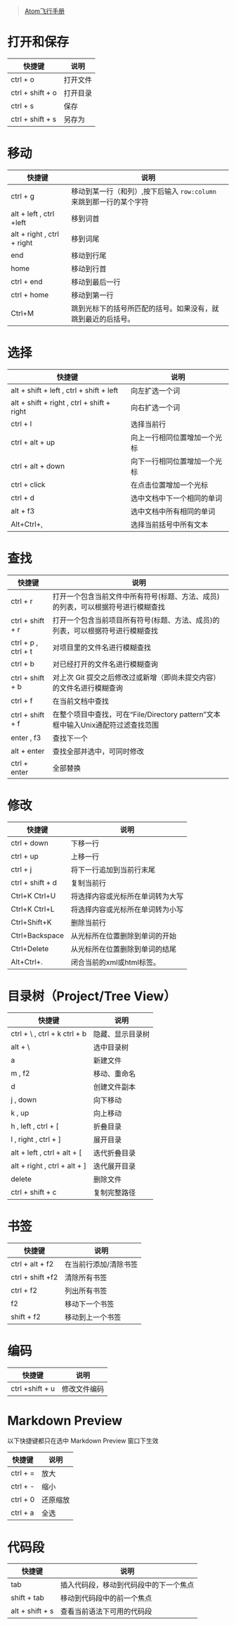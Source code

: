 > [Atom飞行手册](https://wizardforcel.gitbooks.io/atom-flight-manual-zh-cn/content/index.html)

# 打开和保存

| 快捷键           | 说明     |
| ---------------- | -------- |
| ctrl + o         | 打开文件 |
| ctrl + shift + o | 打开目录 |
| ctrl + s         | 保存     |
| ctrl + shift + s | 另存为   |

# 移动

| 快捷键                     | 说明                                                         |
| -------------------------- | ------------------------------------------------------------ |
| ctrl + g                   | 移动到某一行（和列）,按下后输入 `row:column` 来跳到那一行的某个字符 |
| alt + left , ctrl +left    | 移到词首                                                     |
| alt + right , ctrl + right | 移到词尾                                                     |
| end                        | 移动到行尾                                                   |
| home                       | 移动到行首                                                   |
| ctrl + end                 | 移动到最后一行                                               |
| ctrl + home                | 移动到第一行                                                 |
| Ctrl+M                     | 跳到光标下的括号所匹配的括号。如果没有，就跳到最近的后括号。 |



# 选择
| 快捷键                                      | 说明                         |
| ------------------------------------------- | ---------------------------- |
| alt + shift + left , ctrl + shift + left    | 向左扩选一个词               |
| alt + shift  + right , ctrl + shift + right | 向右扩选一个词               |
| ctrl + l                                    | 选择当前行                   |
| ctrl + alt + up                             | 向上一行相同位置增加一个光标 |
| ctrl + alt + down                           | 向下一行相同位置增加一个光标 |
| ctrl + click                                | 在点击位置增加一个光标       |
| ctrl + d                                    | 选中文档中下一个相同的单词   |
| alt + f3                                    | 选中文档中所有相同的单词     |
| Alt+Ctrl+,                 | 选择当前括号中所有文本                                       |

# 查找

| 快捷键 | 说明 |
| ------ | ---- |
| ctrl + r                   | 打开一个包含当前文件中所有符号(标题、方法、成员)的列表，可以根据符号进行模糊查找 |
| ctrl + shift + r           | 打开一个包含当前项目所有符号(标题、方法、成员)的列表，可以根据符号进行模糊查找 |
| ctrl + p , ctrl + t | 对项目里的文件名进行模糊查找 |
| ctrl + b | 对已经打开的文件名进行模糊查询 |
| ctrl + shift + b | 对上次 Git 提交之后修改过或新增（即尚未提交内容）的文件名进行模糊查询 |
| ctrl + f | 在当前文档中查找 |
| ctrl + shift + f | 在整个项目中查找，可在“File/Directory pattern”文本框中输入Unix通配符过滤查找范围 |
| enter , f3 | 查找下一个 |
| alt + enter | 查找全部并选中，可同时修改 |
| ctrl + enter | 全部替换 |

# 修改

| 快捷键            | 说明                             |
| ----------------- | -------------------------------- |
| ctrl + down       | 下移一行                         |
| ctrl + up         | 上移一行                         |
| ctrl + j          | 将下一行追加到当前行末尾         |
| ctrl + shift  + d | 复制当前行                       |
| Ctrl+K Ctrl+U     | 将选择内容或光标所在单词转为大写 |
| Ctrl+K Ctrl+L     | 将选择内容或光标所在单词转为小写 |
| Ctrl+Shift+K      | 删除当前行                       |
| Ctrl+Backspace    | 从光标所在位置删除到单词的开始   |
| Ctrl+Delete       | 从光标所在位置删除到单词的结尾   |
| Alt+Ctrl+.                 | 闭合当前的xml或html标签。                                    |

# 目录树（Project/Tree View）

| 快捷键                       | 说明             |
| ---------------------------- | ---------------- |
| ctrl + \ , ctrl + k ctrl + b | 隐藏、显示目录树 |
| alt + \                      | 选中目录树       |
| a                            | 新建文件         |
| m , f2                       | 移动、重命名     |
| d                            | 创建文件副本     |
| j , down                     | 向下移动         |
| k , up                       | 向上移动         |
| h , left , ctrl + [          | 折叠目录         |
| l , right , ctrl + ]         | 展开目录         |
| alt + left , ctrl + alt + [  | 迭代折叠目录     |
| alt + right , ctrl + alt + ] | 迭代展开目录     |
| delete                       | 删除文件         |
| ctrl + shift + c             | 复制完整路径     |

# 书签

| 快捷键           | 说明                  |
| ---------------- | --------------------- |
| ctrl + alt + f2  | 在当前行添加/清除书签 |
| ctrl + shift +f2 | 清除所有书签          |
| ctrl + f2        | 列出所有书签          |
| f2               | 移动下一个书签        |
| shift + f2       | 移动到上一个书签      |

# 编码

| 快捷键          | 说明         |
| --------------- | ------------ |
| ctrl +shift + u | 修改文件编码 |

# Markdown Preview

以下快捷键都只在选中 Markdown Preview 窗口下生效

| 快捷键   | 说明     |
| -------- | -------- |
| ctrl + = | 放大     |
| ctrl + - | 缩小     |
| ctrl + 0 | 还原缩放 |
| ctrl + a | 全选     |

# 代码段

| 快捷键          | 说明                                   |
| --------------- | -------------------------------------- |
| tab             | 插入代码段，移动到代码段中的下一个焦点 |
| shift + tab     | 移动到代码段中的前一个焦点             |
| alt + shift + s | 查看当前语法下可用的代码段             |

